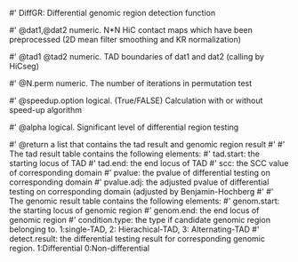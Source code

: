 #' DiffGR: Differential genomic region detection function




#' @dat1,@dat2 numeric. N*N HiC contact maps which have been preprocessed (2D mean filter smoothing and KR normalization)

#' @tad1 @tad2 numeric. TAD boundaries of dat1 and dat2 (calling by HiCseg)

#' @N.perm numeric. The number of iterations in permutation test

#' @speedup.option logical. (True/FALSE) Calculation with or without speed-up algorithm

#' @alpha logical. Significant level of differential region testing 




#' @return a list that contains the tad result and genomic region result
#' 
#' The tad result table contains the following elements:
#' tad.start: the starting locus of TAD
#' tad.end: the end locus of TAD
#' scc: the SCC value of corresponding domain
#' pvalue: the pvalue of differential testing on corresponding domain
#' pvalue.adj: the adjusted pvalue of differential testing on corresponding domain (adjusted by Benjamin-Hochberg
#'
#' The genomic result table contains the following elements:
#' genom.start: the starting locus of genomic region
#' genom.end: the end locus of genomic region
#' condition.type: the type if candidate genomic region belonging to. 1:single-TAD, 2: Hierachical-TAD, 3: Alternating-TAD
#' detect.result: the differential testing result for corresponding genomic region. 1:Differential 0:Non-differential 

